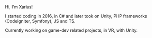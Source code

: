 Hi, I'm Xarius!

I started coding in 2016, in C# and later took on Unity, PHP frameworks (CodeIgniter, Symfony), JS and TS.

Currently working on game-dev related projects, in VR, with Unity.
